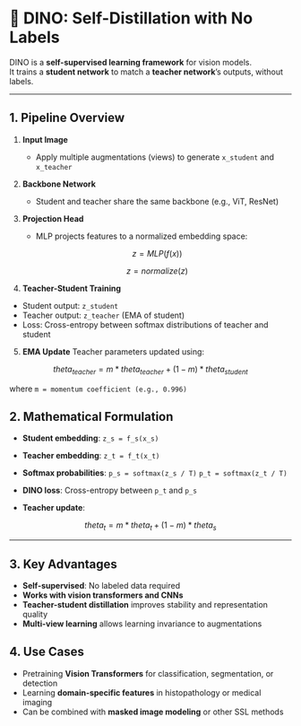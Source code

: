 # 🔹 DINO: Self-Distillation with No Labels

DINO is a **self-supervised learning framework** for vision models.  
It trains a **student network** to match a **teacher network**’s outputs, without labels.

---

## 1. Pipeline Overview

1. **Input Image**
   - Apply multiple augmentations (views) to generate `x_student` and `x_teacher`

2. **Backbone Network**
   - Student and teacher share the same backbone (e.g., ViT, ResNet)

3. **Projection Head**
   - MLP projects features to a normalized embedding space:
   ```math
   z = MLP(f(x))
   ```
   ``` math
   z = normalize(z)

4. **Teacher-Student Training**
  - Student output: `z_student`
  - Teacher output: `z_teacher` (EMA of student)
  - Loss: Cross-entropy between softmax distributions of teacher and student

5. **EMA Update**
Teacher parameters updated using:
``` math
theta_{teacher} = m * theta_{teacher} + (1-m) * theta_{student}
```
where `m = momentum coefficient (e.g., 0.996)`

## 2. Mathematical Formulation

- **Student embedding**: `z_s = f_s(x_s)`  
- **Teacher embedding**: `z_t = f_t(x_t)`  
- **Softmax probabilities**: `p_s = softmax(z_s / T)`
`p_t = softmax(z_t / T)`


- **DINO loss**: Cross-entropy between `p_t` and `p_s`  
- **Teacher update**:
``` math
theta_t = m * theta_t + (1 - m) * theta_s
```


---

## 3. Key Advantages

- **Self-supervised**: No labeled data required  
- **Works with vision transformers and CNNs**  
- **Teacher-student distillation** improves stability and representation quality  
- **Multi-view learning** allows learning invariance to augmentations

## 4. Use Cases

- Pretraining **Vision Transformers** for classification, segmentation, or detection  
- Learning **domain-specific features** in histopathology or medical imaging  
- Can be combined with **masked image modeling** or other SSL methods





